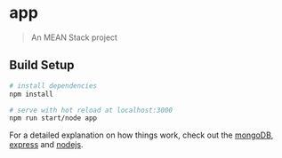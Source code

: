 # app

> An MEAN Stack project

## Build Setup

``` bash
# install dependencies
npm install

# serve with hot reload at localhost:3000
npm run start/node app
```
For a detailed explanation on how things work, check out the [mongoDB](https://university.mongodb.com/courses/M101JS/about), [express](http://expressjs.com/) and [nodejs](https://nodejs.org/zh-cn/).
